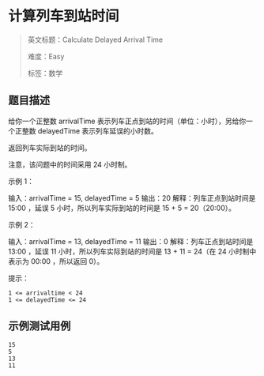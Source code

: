 # 计算列车到站时间

> 英文标题：Calculate Delayed Arrival Time
> 
> 难度：Easy
> 
> 标签：数学
> 

## 题目描述

给你一个正整数 arrivalTime 表示列车正点到站的时间（单位：小时），另给你一个正整数 delayedTime 表示列车延误的小时数。

返回列车实际到站的时间。

注意，该问题中的时间采用 24 小时制。

 

示例 1：

输入：arrivalTime = 15, delayedTime = 5 
输出：20 
解释：列车正点到站时间是 15:00 ，延误 5 小时，所以列车实际到站的时间是 15 + 5 = 20（20:00）。


示例 2：

输入：arrivalTime = 13, delayedTime = 11
输出：0
解释：列车正点到站时间是 13:00 ，延误 11 小时，所以列车实际到站的时间是 13 + 11 = 24（在 24 小时制中表示为 00:00 ，所以返回 0）。

 

提示：


	1 <= arrivaltime < 24
	1 <= delayedTime <= 24

## 示例测试用例

```
15
5
13
11
```



